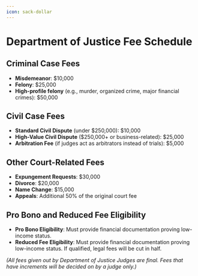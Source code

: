 ```yaml
---
icon: sack-dollar
---
```


# Department of Justice Fee Schedule

## Criminal Case Fees

* **Misdemeanor**: $10,000
* **Felony**: $25,000
* **High-profile felony** (e.g., murder, organized crime, major financial crimes): $50,000

## Civil Case Fees

* **Standard Civil Dispute** (under $250,000): $10,000
* **High-Value Civil Dispute** ($250,000+ or business-related): $25,000
* **Arbitration Fee** (if judges act as arbitrators instead of trials): $5,000

## Other Court-Related Fees

* **Expungement Requests**: $30,000
* **Divorce**: $20,000
* **Name Change**: $15,000
* **Appeals**: Additional 50% of the original court fee

## Pro Bono and Reduced Fee Eligibility

* **Pro Bono Eligibility**: Must provide financial documentation proving low-income status.
* **Reduced Fee Eligibility**: Must provide financial documentation proving low-income status. If qualified, legal fees will be cut in half.

_(All fees given out by Department of Justice Judges are final. Fees that have increments will be decided on by a judge only.)_
